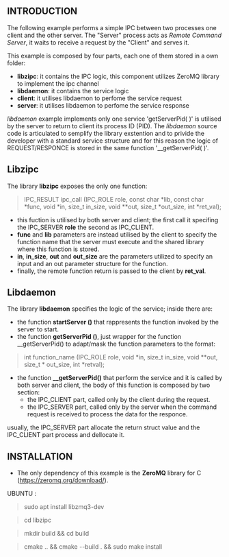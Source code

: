 

**INTRODUCTION**
-------------------------------------------------------------
The following example performs a simple IPC between two processes one client and the other server.
The "Server" process acts as *Remote Command Server*, it waits to receive a request by the "Client" and serves it.

This example is composed by four parts, each one of them stored in a own folder:

 * **libzipc**: it contains the IPC logic, this component utilizes ZeroMQ library to implement the ipc channel
 * **libdaemon**: it contains the service logic
 * **client**: it utilises libdaemon to perfome the service request
 * **server**: it utilises libdaemon to perfome the service response

*libdaemon* example implements only one service 'getServerPid( )' is utilised by the server to return to client its process ID (PID). The *libdaemon* source code is articulated to semplify the library exstention and to privide the developer with a standard service structure and for this reason the logic of REQUEST/RESPONCE is stored in the same function '__getServerPid( )'.

**Libzipc**
-------------------------------------------------------------
The library **libzipc** exposes the only one function:

> IPC_RESULT ipc_call (IPC_ROLE role, const char *lib, const char *func, void *in, size_t in_size, void **out, size_t *out_size, int *ret_val); 

- this fuction is utilised by both server and client; the first call it specifing the IPC_SERVER **role** the second as IPC_CLIENT.
- **func** and **lib** parameters are instead utilised by the client to specify the function name that the server must execute and the shared library where this function is stored.
- **in**, **in_size**, **out** and **out_size** are the parameters utilized to specify an input and an out parameter structure for the function. 
- finally, the remote function return is passed to the client by **ret_val**.

**Libdaemon**
-------------------------------------------------------------
The library **libdaemon** specifies the logic of the service; inside there are:
- the function **startServer ()** that rappresents the function invoked by the server to start.
- the function **getServerPid ()**, just wrapper for the function __getServerPid() to adapt/mask the function parameters to the format:

> int function_name (IPC_ROLE role, void *in, size_t in_size, void **out, size_t * out_size, int *retval);

- the function **__getServerPid()** that perform the service and it is called by both server and client, the body of this function is composed by two section:
	- the IPC_CLIENT part, called only by the client during the request.
	- the IPC_SERVER part, called only by the server when the command request is received to process the data for the responce.

usually, the IPC_SERVER part allocate the return struct value and the IPC_CLIENT part process and dellocate it.

**INSTALLATION**
-------------------------------------------------------------
 
- The only dependency of this example is the **ZeroMQ** library for C (https://zeromq.org/download/).

UBUNTU :
> sudo apt install libzmq3-dev

> cd libzipc

> mkdir build && cd build

> cmake .. && cmake --build . && sudo make install

